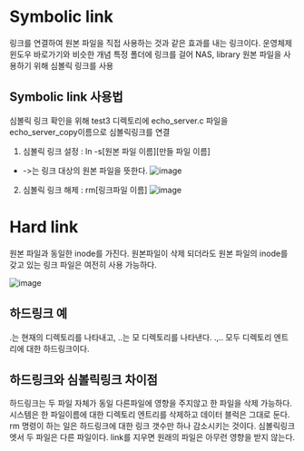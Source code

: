 # Symbolic link
링크를 연결하여 원본 파일을 직접 사용하는 것과 같은 효과를 내는 링크이다. 운영체제 윈도우 바로가기와 비슷한 개념
특정 폴더에 링크를 걸어 NAS, library 원본 파일을 사용하기 위해 심볼릭 링크를 사용

## Symbolic link 사용법
심볼릭 링크 확인을 위해 test3 디렉토리에 echo_server.c 파일을 echo_server_copy이름으로 심볼릭링크를 연결
1. 심볼릭 링크 설정 : ln -s[원본 파일 이름][만들 파일 이름]
- ->는 링크 대상의 원본 파일을 뜻한다.
![image](https://user-images.githubusercontent.com/65120581/131468686-41d9164b-5174-4ce2-a7e7-0d26750e1584.png)

2. 심볼릭 링크 해제 : rm[링크파일 이름]
![image](https://user-images.githubusercontent.com/65120581/131469179-033d39fb-dd93-43eb-923b-f923a0280122.png)

# Hard link
원본 파일과 동일한 inode를 가진다. 원본파일이 삭제 되더라도 원본 파일의 inode를 갖고 있는 링크 파일은 여전히 사용 가능하다. 

![image](https://user-images.githubusercontent.com/65120581/131470403-0cad51cc-b168-42ea-b0a6-d5c91bf01e62.png)

## 하드링크 예
.는 현재의 디렉토리를 나타내고, ..는 모 디렉토리를 나타낸다. .,.. 모두 디렉토리 엔트리에 대한 하드링크이다.


## 하드링크와 심볼릭링크 차이점
하드링크는 두 파일 자체가 동일 다른파일에 영향을 주지않고 한 파일을 삭제 가능하다.
시스템은 한 파일이름에 대한 디렉토리 엔트리를 삭제하고 데이터 블럭은 그대로 둔다. rm 명령이 하는 일은 하드링크에 대한 링크 갯수만 하나 감소시키는 것이다.
심볼릭링크엣서 두 파일은 다른 파일이다. link를 지우면 원래의 파일은 아무런 영향을 받지 않는다.
